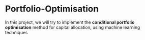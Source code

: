﻿# Portfolio-Optimisation
In this project, we will try to implement the **conditional portfolio optimisation** method for capital allocation, using machine learning techniques
